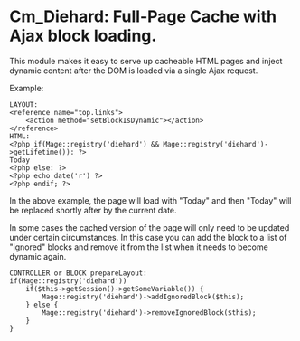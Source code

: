 # Cm_Diehard: Full-Page Cache with Ajax block loading. #

This module makes it easy to serve up cacheable HTML pages and inject dynamic content after the DOM
is loaded via a single Ajax request.

Example:

    LAYOUT:
    <reference name="top.links">
        <action method="setBlockIsDynamic"></action>
    </reference>
    HTML:
    <?php if(Mage::registry('diehard') && Mage::registry('diehard')->getLifetime()): ?>
    Today
    <?php else: ?>
    <?php echo date('r') ?>
    <?php endif; ?>

In the above example, the page will load with "Today" and then "Today" will be replaced
shortly after by the current date.

In some cases the cached version of the page will only need to be updated under certain circumstances. In this case
you can add the block to a list of "ignored" blocks and remove it from the list when it needs to become dynamic again.

    CONTROLLER or BLOCK prepareLayout:
    if(Mage::registry('diehard'))
        if($this->getSession()->getSomeVariable()) {
            Mage::registry('diehard')->addIgnoredBlock($this);
        } else {
            Mage::registry('diehard')->removeIgnoredBlock($this);
        }
    }
